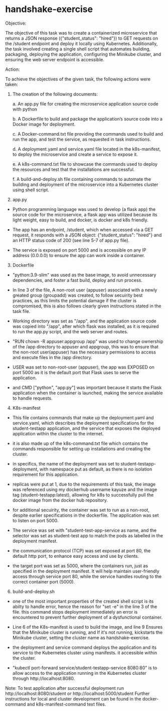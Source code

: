 # handshake-exercise
Objective: 

The objective of this task was to create a containerized microservice that returns a JSON response ({"student_status": "hired"}) to GET requests on the /student endpoint and deploy it locally using Kubernetes.
Additionally, the task involved creating a single shell script that automates building, packaging, deploying the application, configuring the Minikube cluster, and ensuring the web server endpoint is accessible.

Action:

To achieve the objectives of the given task, the following actions were taken:

1. The creation of the following documents:
   
   a. An app.py file for creating the microservice application source code with python

   b. A Dockerfile to build and package the application’s source code into a Docker image for deployment.

   c. A Docker-command.txt file providing the commands used to build and run the app, and test the service, as requested in task instructions.

   d. A deployment.yaml and service.yaml file located in the k8s-manifest, to deploy the microservice and create a service to expose it.

   e. A k8s-command.txt file to showcase the commands used to deploy the resources and test that the installations are successful.

   f. A build-and-deploy.sh file containing commands to automate the building and deployment of the microservice into a Kubernetes cluster using shell script.

3. app.py
-	Python programming language was used to develop (a flask app) the source code for the microservice, a flask app was utilized because its light weight, easy to build, and docker, is docker and k8s friendly.

-	The app has an endpoint, /student, which when accessed via a GET request, it responds with a JSON object: {"student_status": "hired"} and an HTTP status code of 200 (see line 5-7 of app.py file). 

-	The service is exposed on port 5000 and is accessible on any IP address (0.0.0.0) to ensure the app can work inside a container.

3. Dockerfile
-	"python:3.9-slim" was used as the base image, to avoid unnecessary dependencies, and foster a fast build, deploy and run process.

-	In line 3 of the file, A non-root user (appuser) associated with a newly greated group (groupadd) was created, to follow secuirity best practices, as this limits the potential damage if the cluster is compromised, this is also follows clearly given instructions stated in the task file.

-	Working directory was set as "/app", and the application source code was copied into "/app", after which flask was installed, as it is required to run the app.py script, and the web server and routes.

-	"RUN chown -R appuser:appgroup /app" was used to change ownership of the /app directory to appuser and appgroup, this was to ensure that the non-root user(appuser) has the necessary permissions to access and execute files in the /app directory.

-	USER was set to non-root-user (appuser), the app was EXPOSED on port 5000 as it is the default port that Flask uses to serve the application.

-	and CMD ["python", "app.py"] was important because it starts the Flask application when the container is launched, making the service available to handle requests.

4. K8s-manifest
- This file contains commands that make up the deployment.yaml and service.yaml, which describes the deployment specifications for the student-testapp application, and the service that exposes the deployed application within the cluster to the internet.
  
- it is also made up of the k8s-command.txt file which contains the commands responsible for setting up installations and creating the cluster.
  
- in specifics, the name of the deployment was set to student-testapp-deployment, with namespace put as default, as there is no isolation requirement for this application.
  
- replicas were put at 1, due to the requirements of this task, the image was referenced using my dockerhub username kayuze and the image tag (student-testapp:latest), allowing for k8s to successfully pull the docker image from the docker hub repository.
  
- for additional secuirity, the container was set to run as a non-root, despite earlier specifications in the dockerfile. The application was set to listen on port 5000.
  
- The service was set with "student-test-app-service as name, and the selector was set as student-test app to match the pods as labelled in the deployment manifest.
  
- the communication protocol (TCP) was set exposed at port 80, the default http port, to enhance easy access and use by clients.
  
- the target port was set as 5000, where the containers run, just as specified in the deployment manifest. It will help maintain user-friendly access through service port 80, while the service handles routing to the correct container port (5000). 

6. build-and-deploy.sh
-	one of the most important properties of the created shell script is its abilty to handle error, hence the reason for "set -e" in the line 3 of the file. this command stops deployment immediately an error is encountered to prevent further deployment of a dysfunctional container. 

-	Line 6 of the K8s-manifest is used to build the image, and line 9 Ensures that the Minikube cluster is running, and If it's not running, kickstarts the Minikube cluster, setting the cluster name as handshake-exercise.

-	the deployment and service command deploys the application and its service to the Kubernetes cluster using manifests. it accessible within the cluster.

-	"kubectl port-forward service/student-testapp-service 8080:80" is to allow access to the application running in the Kubernetes cluster through http://localhost:8080.

  Note: To test application after successful deployment run http://localhost:8080/student or http://localhost:5000/student
  Further instructions for local and cluster development can be found in the docker-command and k8s-manifest-command text files.





 
